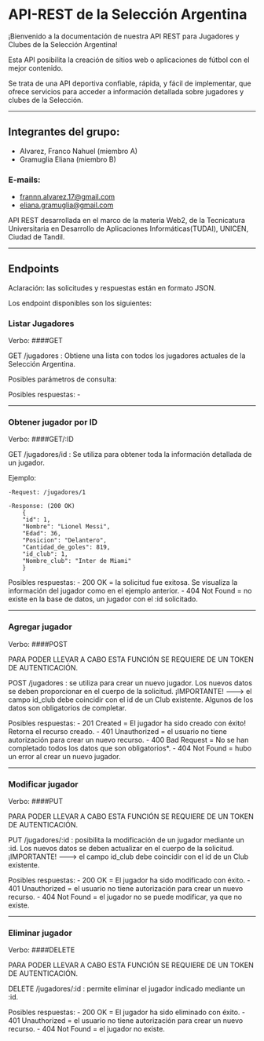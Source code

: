 # API-REST de la Selección Argentina

¡Bienvenido a la documentación de nuestra API REST para Jugadores y Clubes de la Selección Argentina!

Esta API posibilita la creación de sitios web o aplicaciones de fútbol con el mejor contenido.

Se trata de una API deportiva confiable, rápida, y fácil de implementar, que ofrece servicios para acceder a información detallada sobre jugadores y clubes de la Selección.

---------

## Integrantes del grupo:
- Alvarez, Franco Nahuel (miembro A)
- Gramuglia Eliana (miembro B)

### E-mails:
- frannn.alvarez.17@gmail.com
- eliana.gramuglia@gmail.com


API REST desarrollada en el marco de la materia Web2, de la Tecnicatura Universitaria en Desarrollo de Aplicaciones Informáticas(TUDAI), UNICEN, Ciudad de Tandil.


---------

## Endpoints

Aclaración: las solicitudes y respuestas están en formato JSON.

Los endpoint disponibles son los siguientes:



### Listar Jugadores

Verbo: ####GET

GET /jugadores : Obtiene una lista con todos los jugadores actuales de la Selección Argentina.

Posibles parámetros de consulta:


Posibles respuestas:
    - 

---------

### Obtener jugador por ID

Verbo: ####GET/:ID

GET /jugadores/id : Se utiliza para obtener toda la información detallada de un jugador.

Ejemplo:

    -Request: /jugadores/1

    -Response: (200 OK)
        {
        "id": 1,
        "Nombre": "Lionel Messi",
        "Edad": 36,
        "Posicion": "Delantero",
        "Cantidad_de_goles": 819,
        "id_club": 1,
        "Nombre_club": "Inter de Miami"
        }

Posibles respuestas:
    - 200 OK = la solicitud fue exitosa. Se visualiza la información del jugador como en el ejemplo anterior.
    - 404 Not Found = no existe en la base de datos, un jugador con el :id solicitado. 

---------

### Agregar jugador

Verbo: ####POST

PARA PODER LLEVAR A CABO ESTA FUNCIÓN SE REQUIERE DE UN TOKEN DE AUTENTICACIÓN.

POST /jugadores : se utiliza para crear un nuevo jugador. Los nuevos datos se deben proporcionar en el cuerpo de la solicitud.
    ¡IMPORTANTE! --->  el campo id_club debe coincidir con el id de un Club existente.
    Algunos de los datos son obligatorios de completar.

Posibles respuestas:
    - 201 Created = El jugador ha sido creado con éxito! Retorna el recurso creado.
    - 401 Unauthorized = el usuario no tiene autorización para crear un nuevo recurso.
    - 400 Bad Request = No se han completado todos los datos que son obligatorios*.
    - 404 Not Found = hubo un error al crear un nuevo jugador.


---------

### Modificar jugador

Verbo: ####PUT

PARA PODER LLEVAR A CABO ESTA FUNCIÓN SE REQUIERE DE UN TOKEN DE AUTENTICACIÓN.

PUT /jugadores/:id : posibilita la modificación de un jugador mediante un :id. Los nuevos datos se deben actualizar en el cuerpo de la solicitud.
    ¡IMPORTANTE! --->  el campo id_club debe coincidir con el id de un Club existente.


Posibles respuestas:
    - 200 OK = El jugador ha sido modificado con éxito.
    - 401 Unauthorized = el usuario no tiene autorización para crear un nuevo recurso.
    - 404 Not Found = el jugador no se puede modificar, ya que no existe.


---------

### Eliminar jugador

Verbo: ####DELETE

PARA PODER LLEVAR A CABO ESTA FUNCIÓN SE REQUIERE DE UN TOKEN DE AUTENTICACIÓN.

DELETE /jugadores/:id : permite eliminar el jugador indicado mediante un :id.


Posibles respuestas:
    - 200 OK = El jugador ha sido eliminado con éxito.
    - 401 Unauthorized = el usuario no tiene autorización para crear un nuevo recurso.
    - 404 Not Found = el jugador no existe.



